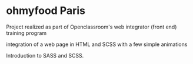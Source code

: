 # ohmyfood Paris

Project realized as part of Openclassroom's web integrator (front end) training program 

integration of a web page in HTML and SCSS with a few simple animations

Introduction to SASS and SCSS. 
